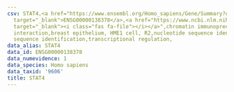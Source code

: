 ```yaml
---
csv: STAT4,<a href="https://www.ensembl.org/Homo_sapiens/Gene/Summary?db=core;g=ENSG00000138378"
  target="_blank">ENSG00000138378</a>,<a href="https://www.ncbi.nlm.nih.gov/pubmed/22863008"
  target="_blank"><i class="fas fa-file"></i></a>",chromatin immunoprecipitation assay,direct
  interaction,breast epithelium, HME1 cell, R2,nucleotide sequence identification,nucleotide
  sequence identification,transcriptional regulation,
data_alias: STAT4
data_id: ENSG00000138378
data_numevidence: 1
data_species: Homo sapiens
data_taxid: '9606'
title: STAT4
---
```

